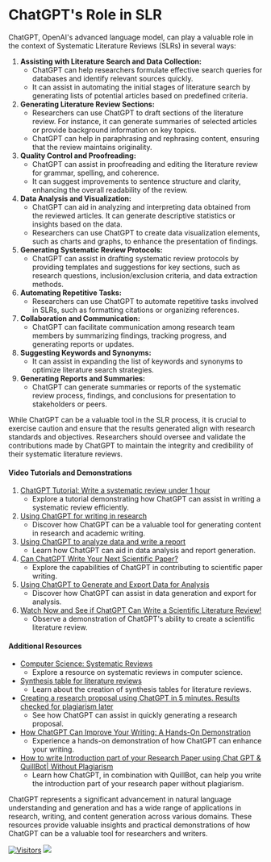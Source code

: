 # ChatGPT's Role in SLR

ChatGPT, OpenAI's advanced language model, can play a valuable role in the context of Systematic Literature Reviews (SLRs) in several ways:

1. **Assisting with Literature Search and Data Collection:**
   * ChatGPT can help researchers formulate effective search queries for databases and identify relevant sources quickly.
   * It can assist in automating the initial stages of literature search by generating lists of potential articles based on predefined criteria.
2. **Generating Literature Review Sections:**
   * Researchers can use ChatGPT to draft sections of the literature review. For instance, it can generate summaries of selected articles or provide background information on key topics.
   * ChatGPT can help in paraphrasing and rephrasing content, ensuring that the review maintains originality.
3. **Quality Control and Proofreading:**
   * ChatGPT can assist in proofreading and editing the literature review for grammar, spelling, and coherence.
   * It can suggest improvements to sentence structure and clarity, enhancing the overall readability of the review.
4. **Data Analysis and Visualization:**
   * ChatGPT can aid in analyzing and interpreting data obtained from the reviewed articles. It can generate descriptive statistics or insights based on the data.
   * Researchers can use ChatGPT to create data visualization elements, such as charts and graphs, to enhance the presentation of findings.
5. **Generating Systematic Review Protocols:**
   * ChatGPT can assist in drafting systematic review protocols by providing templates and suggestions for key sections, such as research questions, inclusion/exclusion criteria, and data extraction methods.
6. **Automating Repetitive Tasks:**
   * Researchers can use ChatGPT to automate repetitive tasks involved in SLRs, such as formatting citations or organizing references.
7. **Collaboration and Communication:**
   * ChatGPT can facilitate communication among research team members by summarizing findings, tracking progress, and generating reports or updates.
8. **Suggesting Keywords and Synonyms:**
   * It can assist in expanding the list of keywords and synonyms to optimize literature search strategies.
9. **Generating Reports and Summaries:**
   * ChatGPT can generate summaries or reports of the systematic review process, findings, and conclusions for presentation to stakeholders or peers.

While ChatGPT can be a valuable tool in the SLR process, it is crucial to exercise caution and ensure that the results generated align with research standards and objectives. Researchers should oversee and validate the contributions made by ChatGPT to maintain the integrity and credibility of their systematic literature reviews.

#### Video Tutorials and Demonstrations

1. [ChatGPT Tutorial: Write a systematic review under 1 hour](https://youtu.be/RgzBIQfi1nI)
   * Explore a tutorial demonstrating how ChatGPT can assist in writing a systematic review efficiently.
2. [Using ChatGPT for writing in research](https://youtu.be/tEdM9e\_ycFU)
   * Discover how ChatGPT can be a valuable tool for generating content in research and academic writing.
3. [Using ChatGPT to analyze data and write a report](https://youtu.be/EI7Anh79oa0)
   * Learn how ChatGPT can aid in data analysis and report generation.
4. [Can ChatGPT Write Your Next Scientific Paper?](https://youtu.be/wnGPt030IG4)
   * Explore the capabilities of ChatGPT in contributing to scientific paper writing.
5. [Using ChatGPT to Generate and Export Data for Analysis](https://youtu.be/kcehSSwGABE)
   * Discover how ChatGPT can assist in data generation and export for analysis.
6. [Watch Now and See if ChatGPT Can Write a Scientific Literature Review!](https://youtu.be/B9m-aV51Xdo)
   * Observe a demonstration of ChatGPT's ability to create a scientific literature review.

#### Additional Resources

* [Computer Science: Systematic Reviews](https://guides.library.unr.edu/c.php?g=51145\&p=7853775)
  * Explore a resource on systematic reviews in computer science.
* [Synthesis table for literature reviews](https://youtu.be/WG6uKQjOhaU)
  * Learn about the creation of synthesis tables for literature reviews.
* [Creating a research proposal using ChatGPT in 5 minutes. Results checked for plagiarism later](https://youtu.be/dPIkvjFnTkw)
  * See how ChatGPT can assist in quickly generating a research proposal.
* [How ChatGPT Can Improve Your Writing: A Hands-On Demonstration](https://youtu.be/lSpT87IdFoE)
  * Experience a hands-on demonstration of how ChatGPT can enhance your writing.
* [How to write Introduction part of your Research Paper using Chat GPT & QuillBot| Without Plagiarism](https://youtu.be/mAsI\_yDUIZk)
  * Learn how ChatGPT, in combination with QuillBot, can help you write the introduction part of your research paper without plagiarism.

ChatGPT represents a significant advancement in natural language understanding and generation and has a wide range of applications in research, writing, and content generation across various domains. These resources provide valuable insights and practical demonstrations of how ChatGPT can be a valuable tool for researchers and writers.

[![Visitors](https://api.visitorbadge.io/api/visitors?path=https%3A%2F%2Fgithub.com%2Fdrshahizan&labelColor=%23697689&countColor=%23555555&style=plastic)](https://visitorbadge.io/status?path=https%3A%2F%2Fgithub.com%2Fdrshahizan)
![](https://hit.yhype.me/github/profile?user_id=81284918)